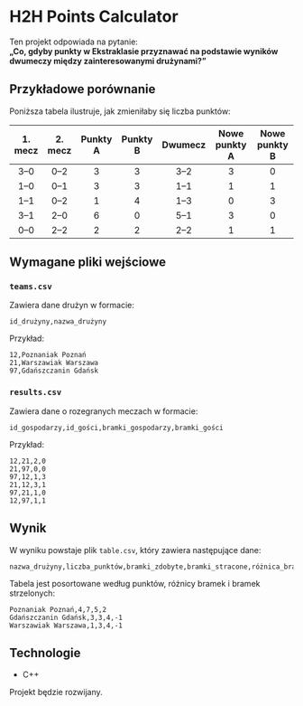 # H2H Points Calculator

Ten projekt odpowiada na pytanie:  
**„Co, gdyby punkty w Ekstraklasie przyznawać na podstawie wyników dwumeczy między zainteresowanymi drużynami?”**

## Przykładowe porównanie

Poniższa tabela ilustruje, jak zmieniłaby się liczba punktów:

| 1. mecz | 2. mecz | Punkty A | Punkty B | Dwumecz | Nowe punkty A | Nowe punkty B |
|:-------:|:-------:|:--------:|:--------:|:-------:|:-------------:|:-------------:|
|  3–0    |   0–2   |    3     |    3     |   3–2   |       3       |       0       |
|  1–0    |   0–1   |    3     |    3     |   1–1   |       1       |       1       |
|  1–1    |   0–2   |    1     |    4     |   1–3   |       0       |       3       |
|  3–1    |   2–0   |    6     |    0     |   5–1   |       3       |       0       |
|  0–0    |   2–2   |    2     |    2     |   2–2   |       1       |       1       |

## Wymagane pliki wejściowe

### `teams.csv`

Zawiera dane drużyn w formacie:

```
id_drużyny,nazwa_drużyny
```

Przykład:

```
12,Poznaniak Poznań
21,Warszawiak Warszawa
97,Gdańszczanin Gdańsk
```

### `results.csv`

Zawiera dane o rozegranych meczach w formacie:

```
id_gospodarzy,id_gości,bramki_gospodarzy,bramki_gości
```

Przykład:

```
12,21,2,0
21,97,0,0
97,12,1,3
21,12,3,1
97,21,1,0
12,97,1,1
```

## Wynik

W wyniku powstaje plik `table.csv`, który zawiera następujące dane:

```
nazwa_drużyny,liczba_punktów,bramki_zdobyte,bramki_stracone,różnica_bramek
```

Tabela jest posortowane według punktów, różnicy bramek i bramek strzelonych:

```
Poznaniak Poznań,4,7,5,2
Gdańszczanin Gdańsk,3,3,4,-1
Warszawiak Warszawa,1,3,4,-1
```

##  Technologie
- C++

Projekt będzie rozwijany.